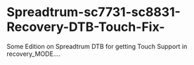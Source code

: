 # Spreadtrum-sc7731-sc8831-Recovery-DTB-Touch-Fix-
Some Edition on Spreadtrum DTB for getting Touch Support in recovery_MODE....
